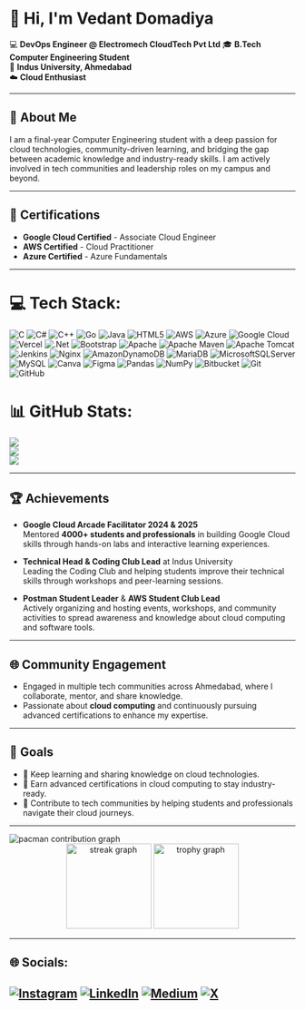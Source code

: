 # 👋 Hi, I'm Vedant Domadiya

💻 **DevOps Engineer @ Electromech CloudTech Pvt Ltd**
🎓 **B.Tech Computer Engineering Student**  
📍 **Indus University, Ahmedabad**  
☁️ **Cloud Enthusiast**

---

## 🚀 About Me

I am a final-year Computer Engineering student with a deep passion for cloud technologies, community-driven learning, and bridging the gap between academic knowledge and industry-ready skills. I am actively involved in tech communities and leadership roles on my campus and beyond.

---

## 🌟 Certifications

- **Google Cloud Certified** - Associate Cloud Engineer
- **AWS Certified** - Cloud Practitioner
- **Azure Certified** - Azure Fundamentals

---
# 💻 Tech Stack:
![C](https://img.shields.io/badge/c-%2300599C.svg?style=for-the-badge&logo=c&logoColor=white) ![C#](https://img.shields.io/badge/c%23-%23239120.svg?style=for-the-badge&logo=csharp&logoColor=white) ![C++](https://img.shields.io/badge/c++-%2300599C.svg?style=for-the-badge&logo=c%2B%2B&logoColor=white) ![Go](https://img.shields.io/badge/go-%2300ADD8.svg?style=for-the-badge&logo=go&logoColor=white) ![Java](https://img.shields.io/badge/java-%23ED8B00.svg?style=for-the-badge&logo=openjdk&logoColor=white) ![HTML5](https://img.shields.io/badge/html5-%23E34F26.svg?style=for-the-badge&logo=html5&logoColor=white) ![AWS](https://img.shields.io/badge/AWS-%23FF9900.svg?style=for-the-badge&logo=amazon-aws&logoColor=white) ![Azure](https://img.shields.io/badge/azure-%230072C6.svg?style=for-the-badge&logo=microsoftazure&logoColor=white) ![Google Cloud](https://img.shields.io/badge/GoogleCloud-%234285F4.svg?style=for-the-badge&logo=google-cloud&logoColor=white) ![Vercel](https://img.shields.io/badge/vercel-%23000000.svg?style=for-the-badge&logo=vercel&logoColor=white) ![.Net](https://img.shields.io/badge/.NET-5C2D91?style=for-the-badge&logo=.net&logoColor=white) ![Bootstrap](https://img.shields.io/badge/bootstrap-%238511FA.svg?style=for-the-badge&logo=bootstrap&logoColor=white) ![Apache](https://img.shields.io/badge/apache-%23D42029.svg?style=for-the-badge&logo=apache&logoColor=white) ![Apache Maven](https://img.shields.io/badge/Apache%20Maven-C71A36?style=for-the-badge&logo=Apache%20Maven&logoColor=white) ![Apache Tomcat](https://img.shields.io/badge/apache%20tomcat-%23F8DC75.svg?style=for-the-badge&logo=apache-tomcat&logoColor=black) ![Jenkins](https://img.shields.io/badge/jenkins-%232C5263.svg?style=for-the-badge&logo=jenkins&logoColor=white) ![Nginx](https://img.shields.io/badge/nginx-%23009639.svg?style=for-the-badge&logo=nginx&logoColor=white) ![AmazonDynamoDB](https://img.shields.io/badge/Amazon%20DynamoDB-4053D6?style=for-the-badge&logo=Amazon%20DynamoDB&logoColor=white) ![MariaDB](https://img.shields.io/badge/MariaDB-003545?style=for-the-badge&logo=mariadb&logoColor=white) ![MicrosoftSQLServer](https://img.shields.io/badge/Microsoft%20SQL%20Server-CC2927?style=for-the-badge&logo=microsoft%20sql%20server&logoColor=white) ![MySQL](https://img.shields.io/badge/mysql-4479A1.svg?style=for-the-badge&logo=mysql&logoColor=white) ![Canva](https://img.shields.io/badge/Canva-%2300C4CC.svg?style=for-the-badge&logo=Canva&logoColor=white) ![Figma](https://img.shields.io/badge/figma-%23F24E1E.svg?style=for-the-badge&logo=figma&logoColor=white) ![Pandas](https://img.shields.io/badge/pandas-%23150458.svg?style=for-the-badge&logo=pandas&logoColor=white) ![NumPy](https://img.shields.io/badge/numpy-%23013243.svg?style=for-the-badge&logo=numpy&logoColor=white) ![Bitbucket](https://img.shields.io/badge/bitbucket-%230047B3.svg?style=for-the-badge&logo=bitbucket&logoColor=white) ![Git](https://img.shields.io/badge/git-%23F05033.svg?style=for-the-badge&logo=git&logoColor=white) ![GitHub](https://img.shields.io/badge/github-%23121011.svg?style=for-the-badge&logo=github&logoColor=white)
# 📊 GitHub Stats:
![](https://github-readme-stats.vercel.app/api?username=VedantDomadiya&theme=dark&hide_border=false&include_all_commits=true&count_private=true)<br/>
![](https://nirzak-streak-stats.vercel.app/?user=VedantDomadiya&theme=dark&hide_border=false)<br/>
![](https://github-readme-stats.vercel.app/api/top-langs/?username=VedantDomadiya&theme=dark&hide_border=false&include_all_commits=true&count_private=true&layout=compact)

---

## 🏆 Achievements

- **Google Cloud Arcade Facilitator 2024 & 2025**  
  Mentored **4000+ students and professionals** in building Google Cloud skills through hands-on labs and interactive learning experiences.
  
- **Technical Head & Coding Club Lead** at Indus University  
  Leading the Coding Club and helping students improve their technical skills through workshops and peer-learning sessions.
  
- **Postman Student Leader** & **AWS Student Club Lead**  
  Actively organizing and hosting events, workshops, and community activities to spread awareness and knowledge about cloud computing and software tools.

---

## 🌐 Community Engagement

- Engaged in multiple tech communities across Ahmedabad, where I collaborate, mentor, and share knowledge.
- Passionate about **cloud computing** and continuously pursuing advanced certifications to enhance my expertise.

---

## 🎯 Goals

- 🌱 Keep learning and sharing knowledge on cloud technologies.
- 🏅 Earn advanced certifications in cloud computing to stay industry-ready.
- 💼 Contribute to tech communities by helping students and professionals navigate their cloud journeys.

---
<picture>
  <source media="(prefers-color-scheme: dark)" srcset="https://raw.githubusercontent.com/vedantdomadiya/vedantdomadiya/output/pacman-contribution-graph-dark.svg">
  <source media="(prefers-color-scheme: light)" srcset="https://raw.githubusercontent.com/vedantdomadiya/vedantdomadiya/output/pacman-contribution-graph.svg">
  <img alt="pacman contribution graph" src="https://raw.githubusercontent.com/vedantdomadiya/vedantdomadiya/output/pacman-contribution-graph.svg">
</picture>

<div align="center">
  <img src="https://streak-stats.demolab.com?user=maurodesouza&locale=en&mode=daily&theme=dracula&hide_border=false&border_radius=5&order=3" height="150" alt="streak graph"  />
  <img src="https://github-profile-trophy.vercel.app?username=maurodesouza&theme=dracula&column=-1&row=1&margin-w=8&margin-h=8&no-bg=false&no-frame=false&order=4" height="150" alt="trophy graph"  />
</div>

---
## 🌐 Socials:
[![Instagram](https://img.shields.io/badge/Instagram-%23E4405F.svg?logo=Instagram&logoColor=white)](https://instagram.com/vedant_domadiya) [![LinkedIn](https://img.shields.io/badge/LinkedIn-%230077B5.svg?logo=linkedin&logoColor=white)](https://linkedin.com/in/VedantDomadiya) [![Medium](https://img.shields.io/badge/Medium-12100E?logo=medium&logoColor=white)](https://medium.com/@VedantDomadiya) [![X](https://img.shields.io/badge/X-black.svg?logo=X&logoColor=white)](https://x.com/VedantDomadiya) 
---

